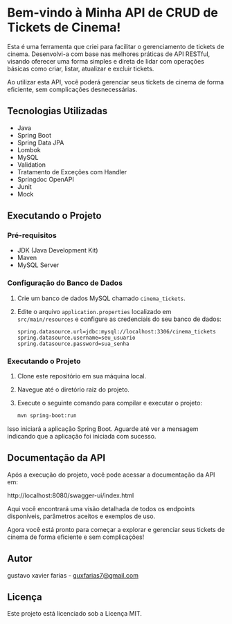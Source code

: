 # Bem-vindo à Minha API de CRUD de Tickets de Cinema!

Esta é uma ferramenta que criei para facilitar o gerenciamento de tickets de cinema. Desenvolvi-a com base nas melhores práticas de API RESTful, visando oferecer uma forma simples e direta de lidar com operações básicas como criar, listar, atualizar e excluir tickets.

Ao utilizar esta API, você poderá gerenciar seus tickets de cinema de forma eficiente, sem complicações desnecessárias.

## Tecnologias Utilizadas

- Java
- Spring Boot
- Spring Data JPA
- Lombok
- MySQL
- Validation
- Tratamento de Exceções com Handler
- Springdoc OpenAPI
- Junit
- Mock

## Executando o Projeto

### Pré-requisitos

- JDK (Java Development Kit)
- Maven
- MySQL Server

### Configuração do Banco de Dados

1. Crie um banco de dados MySQL chamado `cinema_tickets`.
2. Edite o arquivo `application.properties` localizado em `src/main/resources` e configure as credenciais do seu banco de dados:

    ```properties
    spring.datasource.url=jdbc:mysql://localhost:3306/cinema_tickets
    spring.datasource.username=seu_usuario
    spring.datasource.password=sua_senha
    ```

### Executando o Projeto

1. Clone este repositório em sua máquina local.
2. Navegue até o diretório raiz do projeto.
3. Execute o seguinte comando para compilar e executar o projeto:

    ```bash
    mvn spring-boot:run
    ```

Isso iniciará a aplicação Spring Boot. Aguarde até ver a mensagem indicando que a aplicação foi iniciada com sucesso.

## Documentação da API

Após a execução do projeto, você pode acessar a documentação da API em:

http://localhost:8080/swagger-ui/index.html


Aqui você encontrará uma visão detalhada de todos os endpoints disponíveis, parâmetros aceitos e exemplos de uso.

Agora você está pronto para começar a explorar e gerenciar seus tickets de cinema de forma eficiente e sem complicações!


## Autor

gustavo xavier farias - guxfarias7@gmail.com

## Licença

Este projeto está licenciado sob a Licença MIT.
